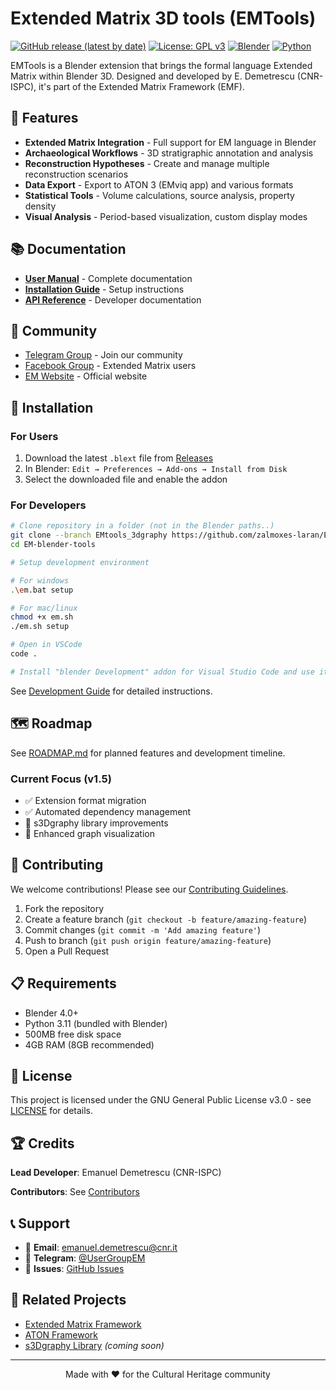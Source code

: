 # Extended Matrix 3D tools (EMTools)

[![GitHub release (latest by date)](https://img.shields.io/github/v/release/zalmoxes-laran/EM-blender-tools)](https://github.com/zalmoxes-laran/EM-blender-tools/releases)
[![License: GPL v3](https://img.shields.io/badge/License-GPLv3-blue.svg)](https://www.gnu.org/licenses/gpl-3.0)
[![Blender](https://img.shields.io/badge/Blender-4.0+-orange.svg)](https://www.blender.org/)
[![Python](https://img.shields.io/badge/Python-3.11-blue.svg)](https://www.python.org/)

EMTools is a Blender extension that brings the formal language Extended Matrix within Blender 3D. Designed and developed by E. Demetrescu (CNR-ISPC), it's part of the Extended Matrix Framework (EMF).

## 🚀 Features

* **Extended Matrix Integration** - Full support for EM language in Blender
* **Archaeological Workflows** - 3D stratigraphic annotation and analysis
* **Reconstruction Hypotheses** - Create and manage multiple reconstruction scenarios
* **Data Export** - Export to ATON 3 (EMviq app) and various formats
* **Statistical Tools** - Volume calculations, source analysis, property density
* **Visual Analysis** - Period-based visualization, custom display modes

## 📚 Documentation

- [**User Manual**](https://docs.extendedmatrix.org/projects/EM-tools/en/latest/) - Complete documentation
- [**Installation Guide**](https://docs.extendedmatrix.org/projects/EM-tools/en/latest/installation.html) - Setup instructions
- [**API Reference**](https://docs.extendedmatrix.org/projects/EM-tools/en/latest/api.html) - Developer documentation

## 💬 Community

- [Telegram Group](https://t.me/UserGroupEM) - Join our community
- [Facebook Group](https://www.facebook.com/groups/extendedmatrix) - Extended Matrix users
- [EM Website](https://www.extendedmatrix.org) - Official website

## 🔧 Installation

### For Users

1. Download the latest `.blext` file from [Releases](https://github.com/zalmoxes-laran/EM-blender-tools/releases)
2. In Blender: `Edit → Preferences → Add-ons → Install from Disk`
3. Select the downloaded file and enable the addon

### For Developers

```bash
# Clone repository in a folder (not in the Blender paths..)
git clone --branch EMtools_3dgraphy https://github.com/zalmoxes-laran/EM-blender-tools.git
cd EM-blender-tools

# Setup development environment

# For windows
.\em.bat setup

# For mac/linux
chmod +x em.sh
./em.sh setup

# Open in VSCode
code .

# Install "blender Development" addon for Visual Studio Code and use it to run Blender

```

See [Development Guide](docs/installation.rst#development-setup) for detailed instructions.

## 🗺️ Roadmap

See [ROADMAP.md](ROADMAP.md) for planned features and development timeline.

### Current Focus (v1.5)
- ✅ Extension format migration
- ✅ Automated dependency management
- 🚧 s3Dgraphy library improvements
- 🚧 Enhanced graph visualization

## 🤝 Contributing

We welcome contributions! Please see our [Contributing Guidelines](CONTRIBUTING.md).

1. Fork the repository
2. Create a feature branch (`git checkout -b feature/amazing-feature`)
3. Commit changes (`git commit -m 'Add amazing feature'`)
4. Push to branch (`git push origin feature/amazing-feature`)
5. Open a Pull Request

## 📋 Requirements

- Blender 4.0+
- Python 3.11 (bundled with Blender)
- 500MB free disk space
- 4GB RAM (8GB recommended)

## 📄 License

This project is licensed under the GNU General Public License v3.0 - see [LICENSE](LICENSE) for details.

## 🏆 Credits

**Lead Developer**: Emanuel Demetrescu (CNR-ISPC)

**Contributors**: See [Contributors](https://github.com/zalmoxes-laran/EM-blender-tools/graphs/contributors)

## 📞 Support

- 📧 **Email**: emanuel.demetrescu@cnr.it
- 💬 **Telegram**: [@UserGroupEM](https://t.me/UserGroupEM)
- 🐛 **Issues**: [GitHub Issues](https://github.com/zalmoxes-laran/EM-blender-tools/issues)

## 🔗 Related Projects

- [Extended Matrix Framework](https://www.extendedmatrix.org)
- [ATON Framework](https://github.com/phoenixbf/aton)
- [s3Dgraphy Library](https://github.com/zalmoxes-laran/s3Dgraphy) *(coming soon)*

---

<p align="center">
  Made with ❤️ for the Cultural Heritage community
</p>
